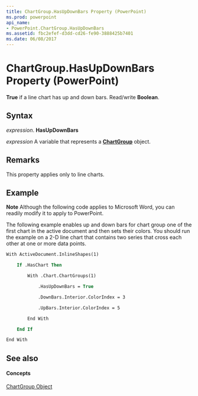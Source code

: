 ```yaml
---
title: ChartGroup.HasUpDownBars Property (PowerPoint)
ms.prod: powerpoint
api_name:
- PowerPoint.ChartGroup.HasUpDownBars
ms.assetid: fbc2efef-d3dd-cd26-fe90-3888425b7401
ms.date: 06/08/2017
---
```



# ChartGroup.HasUpDownBars Property (PowerPoint)

 **True** if a line chart has up and down bars. Read/write **Boolean**.


## Syntax

 _expression_. **HasUpDownBars**

 _expression_ A variable that represents a **[ChartGroup](PowerPoint.ChartGroup.md)** object.


## Remarks

This property applies only to line charts. 


## Example




 **Note**  Although the following code applies to Microsoft Word, you can readily modify it to apply to PowerPoint.

The following example enables up and down bars for chart group one of the first chart in the active document and then sets their colors. You should run the example on a 2-D line chart that contains two series that cross each other at one or more data points.




```vb
With ActiveDocument.InlineShapes(1)

    If .HasChart Then

        With .Chart.ChartGroups(1)

            .HasUpDownBars = True

            .DownBars.Interior.ColorIndex = 3

            .UpBars.Interior.ColorIndex = 5

        End With

    End If

End With
```


## See also


#### Concepts


[ChartGroup Object](PowerPoint.ChartGroup.md)

